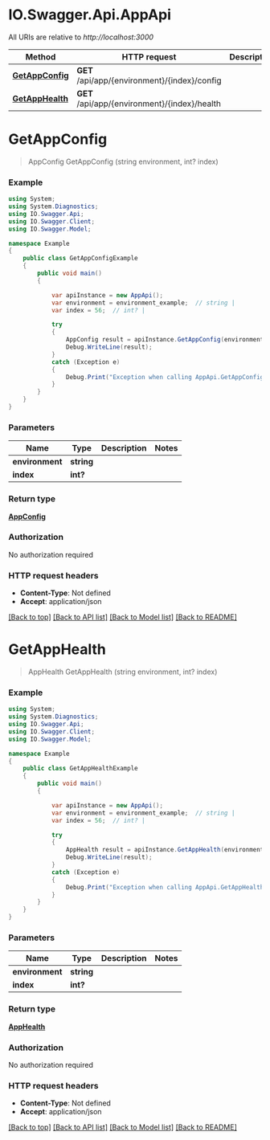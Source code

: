 # IO.Swagger.Api.AppApi

All URIs are relative to *http://localhost:3000*

Method | HTTP request | Description
------------- | ------------- | -------------
[**GetAppConfig**](AppApi.md#getappconfig) | **GET** /api/app/{environment}/{index}/config | 
[**GetAppHealth**](AppApi.md#getapphealth) | **GET** /api/app/{environment}/{index}/health | 

<a name="getappconfig"></a>
# **GetAppConfig**
> AppConfig GetAppConfig (string environment, int? index)



### Example
```csharp
using System;
using System.Diagnostics;
using IO.Swagger.Api;
using IO.Swagger.Client;
using IO.Swagger.Model;

namespace Example
{
    public class GetAppConfigExample
    {
        public void main()
        {

            var apiInstance = new AppApi();
            var environment = environment_example;  // string | 
            var index = 56;  // int? | 

            try
            {
                AppConfig result = apiInstance.GetAppConfig(environment, index);
                Debug.WriteLine(result);
            }
            catch (Exception e)
            {
                Debug.Print("Exception when calling AppApi.GetAppConfig: " + e.Message );
            }
        }
    }
}
```

### Parameters

Name | Type | Description  | Notes
------------- | ------------- | ------------- | -------------
 **environment** | **string**|  | 
 **index** | **int?**|  | 

### Return type

[**AppConfig**](AppConfig.md)

### Authorization

No authorization required

### HTTP request headers

 - **Content-Type**: Not defined
 - **Accept**: application/json

[[Back to top]](#) [[Back to API list]](../README.md#documentation-for-api-endpoints) [[Back to Model list]](../README.md#documentation-for-models) [[Back to README]](../README.md)

<a name="getapphealth"></a>
# **GetAppHealth**
> AppHealth GetAppHealth (string environment, int? index)



### Example
```csharp
using System;
using System.Diagnostics;
using IO.Swagger.Api;
using IO.Swagger.Client;
using IO.Swagger.Model;

namespace Example
{
    public class GetAppHealthExample
    {
        public void main()
        {

            var apiInstance = new AppApi();
            var environment = environment_example;  // string | 
            var index = 56;  // int? | 

            try
            {
                AppHealth result = apiInstance.GetAppHealth(environment, index);
                Debug.WriteLine(result);
            }
            catch (Exception e)
            {
                Debug.Print("Exception when calling AppApi.GetAppHealth: " + e.Message );
            }
        }
    }
}
```

### Parameters

Name | Type | Description  | Notes
------------- | ------------- | ------------- | -------------
 **environment** | **string**|  | 
 **index** | **int?**|  | 

### Return type

[**AppHealth**](AppHealth.md)

### Authorization

No authorization required

### HTTP request headers

 - **Content-Type**: Not defined
 - **Accept**: application/json

[[Back to top]](#) [[Back to API list]](../README.md#documentation-for-api-endpoints) [[Back to Model list]](../README.md#documentation-for-models) [[Back to README]](../README.md)


